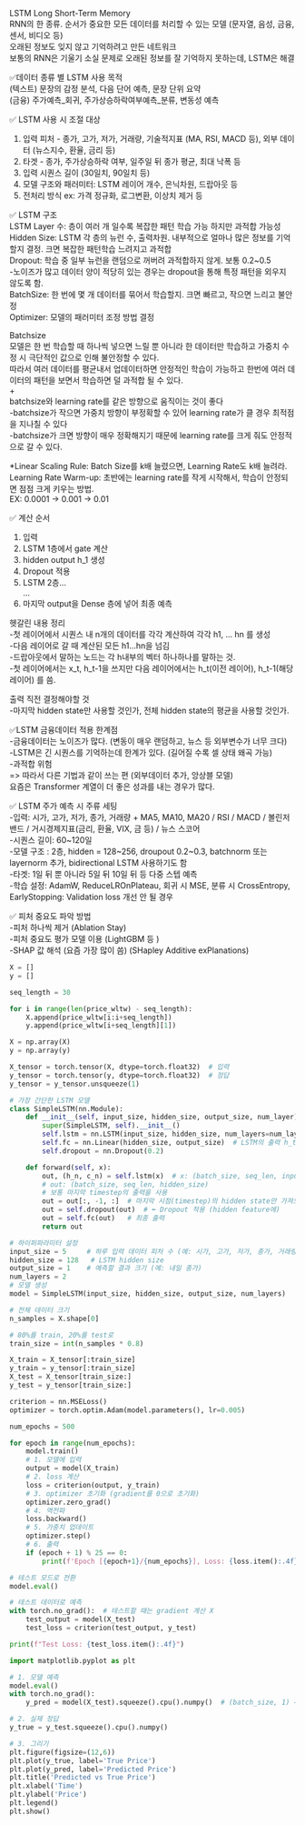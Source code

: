 LSTM Long Short-Term Memory  
RNN의 한 종류. 순서가 중요한 모든 데이터를 처리할 수 있는 모델 (문자열, 음성, 금융, 센서, 비디오 등)  
오래된 정보도 잊지 않고 기억하려고 만든 네트워크  
보통의 RNN은 기울기 소실 문제로 오래된 정보를 잘 기억하지 못하는데, LSTM은 해결

✅데이터 종류 별 LSTM 사용 목적  
(텍스트) 문장의 감정 분석, 다음 단어 예측, 문장 단위 요약   
(금융) 주가예측_회귀, 주가상승하락여부예측_분류, 변동성 예측 


✅ LSTM 사용 시 조절 대상  
1. 입력 피처 - 종가, 고가, 저가, 거래량, 기술적지표 (MA, RSI, MACD 등), 외부 데이터 (뉴스지수, 환율, 금리 등)  
2. 타겟 - 종가, 주가상승하락 여부, 일주일 뒤 종가 평균, 최대 낙폭 등  
3. 입력 시퀀스 길이 (30일치, 90일치 등)  
4. 모델 구조와 패러미터: LSTM 레이어 개수, 은닉차원, 드랍아웃 등  
5. 전처리 방식 ex: 가격 정규화, 로그변환, 이상치 제거 등


✅ LSTM 구조  
LSTM Layer 수: 층이 여러 개 일수록 복잡한 패턴 학습 가능 하지만 과적합 가능성  
Hidden Size: LSTM 각 층의 뉴런 수, 출력차원. 내부적으로 얼마나 많은 정보를 기억할지 결정. 크면 복잡한 패턴학습 느려지고 과적합  
Dropout: 학습 중 일부 뉴런을 랜덤으로 꺼버려 과적합하지 않게. 보통 0.2~0.5  
-노이즈가 많고 데이터 양이 적당히 있는 경우는 dropout을 통해 특정 패턴을 외우지 않도록 함.  
BatchSize: 한 번에 몇 개 데이터를 묶어서 학습할지. 크면 빠르고, 작으면 느리고 불안정  
Optimizer: 모델의 패러미터 조정 방법 결정


Batchsize  
모델은 한 번 학습할 때 하나씩 넣으면 느릴 뿐 아니라 한 데이터만 학습하고 가중치 수정 시 극단적인 값으로 인해 불안정할 수 있다.  
따라서 여러 데이터를 평균내서 업데이터하면 안정적인 학습이 가능하고 한번에 여러 데이터의 패턴을 보면서 학습하면 덜 과적합 될 수 있다.  
+  
batchsize와 learning rate를 같은 방향으로 움직이는 것이 좋다  
-batchsize가 작으면 가중치 방향이 부정확할 수 있어 learning rate가 클 경우 최적점을 지나칠 수 있다  
-batchsize가 크면 방향이 매우 정확해지기 때문에 learning rate를 크게 줘도 안정적으로 갈 수 있다.

*Linear Scaling Rule: Batch Size를 k배 늘렸으면, Learning Rate도 k배 늘려라.  
Learning Rate Warm-up: 초반에는 learning rate를 작게 시작해서, 학습이 안정되면 점점 크게 키우는 방법.  
EX: 0.0001 → 0.001 → 0.01

✅ 계산 순서  
1. 입력  
2. LSTM 1층에서 gate 계산  
3. hidden output h_1 생성  
4. Dropout 적용  
5. LSTM 2층...  
...  
6. 마지막 output을 Dense 층에 넣어 최종 예측

헷갈린 내용 정리  
-첫 레이어에서 시퀀스 내 n개의 데이터를 각각 계산하여 각각 h1, ... hn 를 생성  
-다음 레이어로 갈 때 계산된 모든 h1...hn을 넘김  
-드랍아웃에서 말하는 노드는 각 h내부의 벡터 하나하나를 말하는 것.  
-첫 레이어에서는 x_t, h_t-1을 쓰지만 다음 레이어에서는 h_t(이전 레이어), h_t-1(해당 레이어) 를 씀.

출력 직전 결정해야할 것  
-마지막 hidden state만 사용할 것인가, 전체 hidden state의 평균을 사용할 것인가.


✅LSTM 금융데이터 적용 한계점  
-금융데이터는 노이즈가 많다. (변동이 매우 랜덤하고, 뉴스 등 외부변수가 너무 크다)  
-LSTM은 긴 시퀀스를 기억하는데 한계가 있다. (길어질 수록 셀 상태 왜곡 가능)  
-과적합 위험  
=> 따라서 다른 기법과 같이 쓰는 편 (외부데이터 추가, 앙상블 모델)  
요즘은 Transformer 계열이 더 좋은 성과를 내는 경우가 많다.

✅ LSTM 주가 예측 시 주류 세팅  
-입력: 시가, 고가, 저가, 종가, 거래량 + MA5, MA10, MA20 / RSI / MACD / 볼린저 밴드 / 거시경제지표(금리, 환율, VIX, 금 등) / 뉴스 스코어  
-시퀀스 길이: 60~120일  
-모델 구조 : 2층, hidden = 128~256, droupout 0.2~0.3, batchnorm 또는 layernorm 추가, bidirectional LSTM 사용하기도 함  
-타겟: 1일 뒤 뿐 아니라 5일 뒤 10일 뒤 등 다중 스텝 예측  
-학습 설정: AdamW, ReduceLROnPlateau, 회귀 시 MSE, 분류 시 CrossEntropy, EarlyStopping: Validation loss 개선 안 될 경우

✅ 피처 중요도 파악 방법  
-피처 하나씩 제거 (Ablation Stay)  
-피처 중요도 평가 모델 이용 (LightGBM 등 )  
-SHAP 값 해석 (요즘 가장 많이 씀) (SHapley Additive exPlanations)

```python
X = []
y = []

seq_length = 30

for i in range(len(price_wltw) - seq_length):
    X.append(price_wltw[i:i+seq_length])
    y.append(price_wltw[i+seq_length][1])

X = np.array(X)
y = np.array(y)

X_tensor = torch.tensor(X, dtype=torch.float32)  # 입력
y_tensor = torch.tensor(y, dtype=torch.float32)  # 정답
y_tensor = y_tensor.unsqueeze(1)

# 가장 간단한 LSTM 모델
class SimpleLSTM(nn.Module):
    def __init__(self, input_size, hidden_size, output_size, num_layer):
        super(SimpleLSTM, self).__init__()
        self.lstm = nn.LSTM(input_size, hidden_size, num_layers=num_layer, batch_first=True)  # batch_first=True로 입력을 (batch, seq_len, input_size)로
        self.fc = nn.Linear(hidden_size, output_size)  # LSTM의 출력 h_t를 받아서 최종 결과 출력
        self.dropout = nn.Dropout(0.2)

    def forward(self, x):
        out, (h_n, c_n) = self.lstm(x)  # x: (batch_size, seq_len, input_size)
        # out: (batch_size, seq_len, hidden_size)
        # 보통 마지막 timestep의 출력을 사용
        out = out[:, -1, :]  # 마지막 시점(timestep)의 hidden state만 가져오기
        out = self.dropout(out)  # ⬅️ Dropout 적용 (hidden feature에)
        out = self.fc(out)   # 최종 출력
        return out

# 하이퍼파라미터 설정
input_size = 5     # 하루 입력 데이터 피처 수 (예: 시가, 고가, 저가, 종가, 거래량)
hidden_size = 128   # LSTM hidden size
output_size = 1    # 예측할 결과 크기 (예: 내일 종가)
num_layers = 2
# 모델 생성
model = SimpleLSTM(input_size, hidden_size, output_size, num_layers)

# 전체 데이터 크기
n_samples = X.shape[0]

# 80%를 train, 20%를 test로
train_size = int(n_samples * 0.8)

X_train = X_tensor[:train_size]
y_train = y_tensor[:train_size]
X_test = X_tensor[train_size:]
y_test = y_tensor[train_size:]

criterion = nn.MSELoss()
optimizer = torch.optim.Adam(model.parameters(), lr=0.005)

num_epochs = 500

for epoch in range(num_epochs):
    model.train()
    # 1. 모델에 입력
    output = model(X_train)
    # 2. loss 계산
    loss = criterion(output, y_train)
    # 3. optimizer 초기화 (gradient를 0으로 초기화)
    optimizer.zero_grad()
    # 4. 역전파
    loss.backward()
    # 5. 가중치 업데이트
    optimizer.step()
    # 6. 출력
    if (epoch + 1) % 25 == 0:
        print(f'Epoch [{epoch+1}/{num_epochs}], Loss: {loss.item():.4f}')

# 테스트 모드로 전환
model.eval()

# 테스트 데이터로 예측
with torch.no_grad():  # 테스트할 때는 gradient 계산 X
    test_output = model(X_test)
    test_loss = criterion(test_output, y_test)

print(f"Test Loss: {test_loss.item():.4f}")

import matplotlib.pyplot as plt

# 1. 모델 예측
model.eval()
with torch.no_grad():
    y_pred = model(X_test).squeeze().cpu().numpy()  # (batch_size, 1) → (batch_size,)

# 2. 실제 정답
y_true = y_test.squeeze().cpu().numpy()

# 3. 그리기
plt.figure(figsize=(12,6))
plt.plot(y_true, label='True Price')
plt.plot(y_pred, label='Predicted Price')
plt.title('Predicted vs True Price')
plt.xlabel('Time')
plt.ylabel('Price')
plt.legend()
plt.show()
```
